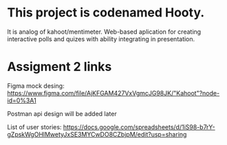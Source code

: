 # This project is codenamed Hooty.
It is analog of kahoot/mentimeter. Web-based aplication for creating interactive polls and quizes with ability integrating in presentation.

# Assigment 2 links
Figma mock desing: https://www.figma.com/file/AjKFGAM427VxVgmcJG98JK/"Kahoot"?node-id=0%3A1

Postman api design will be added later

List of user stories: https://docs.google.com/spreadsheets/d/1iS98-b7rY-gZpskWgOHlMwetyJxSE3MYCwDO8CZbjpM/edit?usp=sharing

